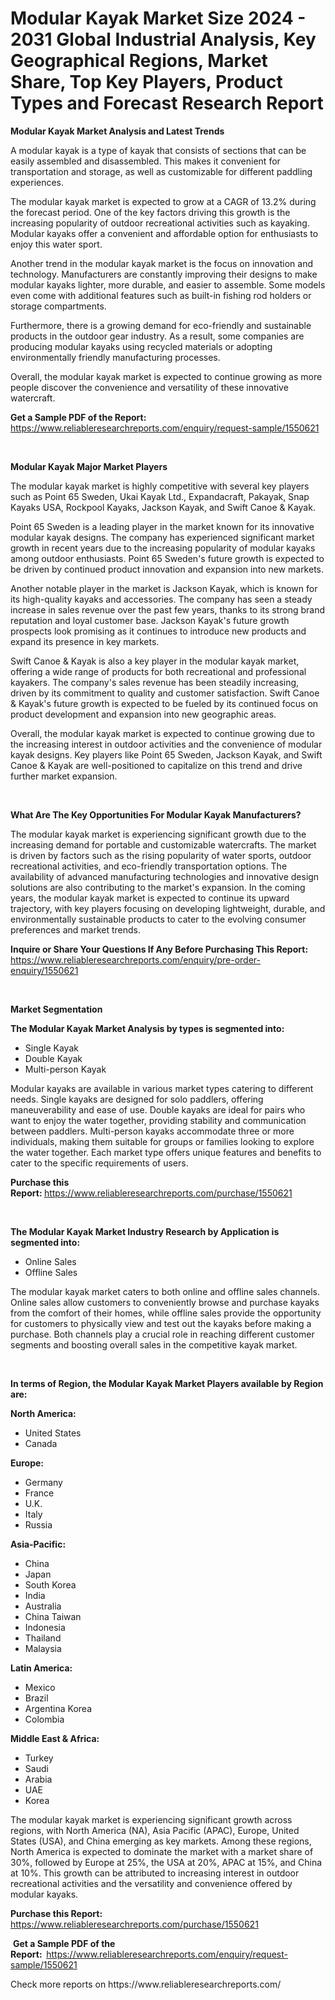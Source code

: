 <p><h1>Modular Kayak Market Size 2024 - 2031 Global Industrial Analysis, Key Geographical Regions, Market Share, Top Key Players, Product Types and Forecast Research Report</h1></p><p><strong>Modular Kayak Market Analysis and Latest Trends</strong></p>
<p><p>A modular kayak is a type of kayak that consists of sections that can be easily assembled and disassembled. This makes it convenient for transportation and storage, as well as customizable for different paddling experiences.</p><p>The modular kayak market is expected to grow at a CAGR of 13.2% during the forecast period. One of the key factors driving this growth is the increasing popularity of outdoor recreational activities such as kayaking. Modular kayaks offer a convenient and affordable option for enthusiasts to enjoy this water sport.</p><p>Another trend in the modular kayak market is the focus on innovation and technology. Manufacturers are constantly improving their designs to make modular kayaks lighter, more durable, and easier to assemble. Some models even come with additional features such as built-in fishing rod holders or storage compartments.</p><p>Furthermore, there is a growing demand for eco-friendly and sustainable products in the outdoor gear industry. As a result, some companies are producing modular kayaks using recycled materials or adopting environmentally friendly manufacturing processes.</p><p>Overall, the modular kayak market is expected to continue growing as more people discover the convenience and versatility of these innovative watercraft.</p></p>
<p><strong>Get a Sample PDF of the Report:&nbsp;</strong> <a href="https://www.reliableresearchreports.com/enquiry/request-sample/1550621">https://www.reliableresearchreports.com/enquiry/request-sample/1550621</a></p>
<p>&nbsp;</p>
<p><strong>Modular Kayak Major Market Players</strong></p>
<p><p>The modular kayak market is highly competitive with several key players such as Point 65 Sweden, Ukai Kayak Ltd., Expandacraft, Pakayak, Snap Kayaks USA, Rockpool Kayaks, Jackson Kayak, and Swift Canoe & Kayak. </p><p>Point 65 Sweden is a leading player in the market known for its innovative modular kayak designs. The company has experienced significant market growth in recent years due to the increasing popularity of modular kayaks among outdoor enthusiasts. Point 65 Sweden's future growth is expected to be driven by continued product innovation and expansion into new markets.</p><p>Another notable player in the market is Jackson Kayak, which is known for its high-quality kayaks and accessories. The company has seen a steady increase in sales revenue over the past few years, thanks to its strong brand reputation and loyal customer base. Jackson Kayak's future growth prospects look promising as it continues to introduce new products and expand its presence in key markets.</p><p>Swift Canoe & Kayak is also a key player in the modular kayak market, offering a wide range of products for both recreational and professional kayakers. The company's sales revenue has been steadily increasing, driven by its commitment to quality and customer satisfaction. Swift Canoe & Kayak's future growth is expected to be fueled by its continued focus on product development and expansion into new geographic areas.</p><p>Overall, the modular kayak market is expected to continue growing due to the increasing interest in outdoor activities and the convenience of modular kayak designs. Key players like Point 65 Sweden, Jackson Kayak, and Swift Canoe & Kayak are well-positioned to capitalize on this trend and drive further market expansion.</p></p>
<p>&nbsp;</p>
<p><strong>What Are The Key Opportunities For Modular Kayak Manufacturers?</strong></p>
<p><p>The modular kayak market is experiencing significant growth due to the increasing demand for portable and customizable watercrafts. The market is driven by factors such as the rising popularity of water sports, outdoor recreational activities, and eco-friendly transportation options. The availability of advanced manufacturing technologies and innovative design solutions are also contributing to the market's expansion. In the coming years, the modular kayak market is expected to continue its upward trajectory, with key players focusing on developing lightweight, durable, and environmentally sustainable products to cater to the evolving consumer preferences and market trends.</p></p>
<p><strong>Inquire or Share Your Questions If Any Before Purchasing This Report:</strong> <a href="https://www.reliableresearchreports.com/enquiry/pre-order-enquiry/1550621">https://www.reliableresearchreports.com/enquiry/pre-order-enquiry/1550621</a></p>
<p>&nbsp;</p>
<p><strong>Market Segmentation</strong></p>
<p><strong>The Modular Kayak Market Analysis by types is segmented into:</strong></p>
<p><ul><li>Single Kayak</li><li>Double Kayak</li><li>Multi-person Kayak</li></ul></p>
<p><p>Modular kayaks are available in various market types catering to different needs. Single kayaks are designed for solo paddlers, offering maneuverability and ease of use. Double kayaks are ideal for pairs who want to enjoy the water together, providing stability and communication between paddlers. Multi-person kayaks accommodate three or more individuals, making them suitable for groups or families looking to explore the water together. Each market type offers unique features and benefits to cater to the specific requirements of users.</p></p>
<p><strong>Purchase this Report:&nbsp;</strong><a href="https://www.reliableresearchreports.com/purchase/1550621">https://www.reliableresearchreports.com/purchase/1550621</a></p>
<p>&nbsp;</p>
<p><strong>The Modular Kayak Market Industry Research by Application is segmented into:</strong></p>
<p><ul><li>Online Sales</li><li>Offline Sales</li></ul></p>
<p><p>The modular kayak market caters to both online and offline sales channels. Online sales allow customers to conveniently browse and purchase kayaks from the comfort of their homes, while offline sales provide the opportunity for customers to physically view and test out the kayaks before making a purchase. Both channels play a crucial role in reaching different customer segments and boosting overall sales in the competitive kayak market.</p></p>
<p>&nbsp;</p>
<p><strong>In terms of Region, the Modular Kayak Market Players available by Region are:</strong></p>
<p>
    <p> <strong> North America: </strong>
        <ul>
            <li>United States</li>
            <li>Canada</li>
        </ul>
        </p> 
    <p> <strong> Europe: </strong>
        <ul>
            <li>Germany</li>
            <li>France</li>
            <li>U.K.</li>
            <li>Italy</li>
            <li>Russia</li>
        </ul>
        </p> 
    <p> <strong> Asia-Pacific: </strong>
        <ul>
            <li>China</li>
            <li>Japan</li>
            <li>South Korea</li>
            <li>India</li>
            <li>Australia</li>
            <li>China Taiwan</li>
            <li>Indonesia</li>
            <li>Thailand</li>
            <li>Malaysia</li>
        </ul>
        </p> 
    <p> <strong> Latin America: </strong>
        <ul>
            <li>Mexico</li>
            <li>Brazil</li>
            <li>Argentina Korea</li>
            <li>Colombia</li>
        </ul>
        </p> 
    <p> <strong> Middle East & Africa: </strong>
        <ul>
            <li>Turkey</li>
            <li>Saudi</li>
            <li>Arabia</li>
            <li>UAE</li>
            <li>Korea</li>
        </ul>
    </p>
    </p>
<p><p>The modular kayak market is experiencing significant growth across regions, with North America (NA), Asia Pacific (APAC), Europe, United States (USA), and China emerging as key markets. Among these regions, North America is expected to dominate the market with a market share of 30%, followed by Europe at 25%, the USA at 20%, APAC at 15%, and China at 10%. This growth can be attributed to increasing interest in outdoor recreational activities and the versatility and convenience offered by modular kayaks.</p></p>
<p><strong>Purchase this Report: </strong><a href="https://www.reliableresearchreports.com/purchase/1550621">https://www.reliableresearchreports.com/purchase/1550621</a></p>
<p>&nbsp;<strong>Get a Sample PDF of the Report:&nbsp;&nbsp;</strong><a href="https://www.reliableresearchreports.com/enquiry/request-sample/1550621">https://www.reliableresearchreports.com/enquiry/request-sample/1550621</a></p>
<p><strong></strong></p>
<p>Check more reports on https://www.reliableresearchreports.com/</p>